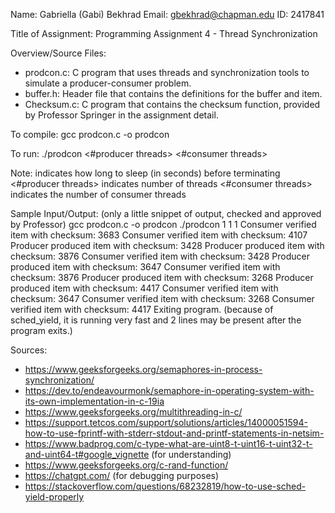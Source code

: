 Name: Gabriella (Gabi) Bekhrad
Email: gbekhrad@chapman.edu
ID: 2417841

Title of Assignment: Programming Assignment 4 - Thread Synchronization

Overview/Source Files:
- prodcon.c: C program that uses threads and synchronization tools to simulate a producer-consumer problem.
- buffer.h: Header file that contains the definitions for the buffer and item.
- Checksum.c: C program that contains the checksum function, provided by Professor Springer in the assignment detail. 

To compile:
gcc prodcon.c -o prodcon

To run:
./prodcon <delay> <#producer threads> <#consumer threads>

Note:
    <delay> indicates how long to sleep (in seconds) before terminating 
    <#producer threads> indicates number of threads 
    <#consumer threads> indicates the number of consumer threads

Sample Input/Output: (only a little snippet of output, checked and approved by Professor)
gcc prodcon.c -o prodcon
./prodcon 1 1 1
Consumer verified item with checksum: 3683
Consumer verified item with checksum: 4107
Producer produced item with checksum: 3428
Producer produced item with checksum: 3876
Consumer verified item with checksum: 3428
Producer produced item with checksum: 3647
Consumer verified item with checksum: 3876
Producer produced item with checksum: 3268
Producer produced item with checksum: 4417
Consumer verified item with checksum: 3647
Consumer verified item with checksum: 3268
Consumer verified item with checksum: 4417
Exiting program.
(because of sched_yield, it is running very fast and 2 lines may be present after the program exits.)

Sources:
- https://www.geeksforgeeks.org/semaphores-in-process-synchronization/
- https://dev.to/endeavourmonk/semaphore-in-operating-system-with-its-own-implementation-in-c-19ia
- https://www.geeksforgeeks.org/multithreading-in-c/
- https://support.tetcos.com/support/solutions/articles/14000051594-how-to-use-fprintf-with-stderr-stdout-and-printf-statements-in-netsim-
- https://www.badprog.com/c-type-what-are-uint8-t-uint16-t-uint32-t-and-uint64-t#google_vignette (for understanding)
- https://www.geeksforgeeks.org/c-rand-function/ 
- https://chatgpt.com/ (for debugging purposes) 
- https://stackoverflow.com/questions/68232819/how-to-use-sched-yield-properly 
